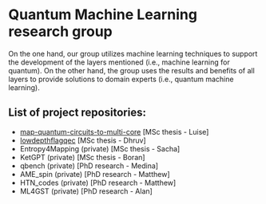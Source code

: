 # Quantum Machine Learning research group

On the one hand, our group utilizes machine learning techniques to support the development of the layers mentioned (i.e., machine learning for quantum). On the other hand, the group uses the results and benefits of all layers to provide solutions to domain experts (i.e., quantum machine learning).

## List of project repositories:
* [map-quantum-circuits-to-multi-core](https://github.com/QML-Group/map-quantum-circuits-to-multi-core) [MSc thesis - Luise]
* [lowdepthflagqec](https://github.com/QML-Group/lowdepthflagqec) [MSc thesis - Dhruv]
* Entropy4Mapping (private) [MSc thesis - Sacha]
* KetGPT (private) [MSc thesis - Boran]
* qbench (private) [PhD research - Medina]
* AME_spin (private) [PhD research - Matthew]
* HTN_codes (private) [PhD research - Matthew]
* ML4GST (private) [PhD research - Alan]
